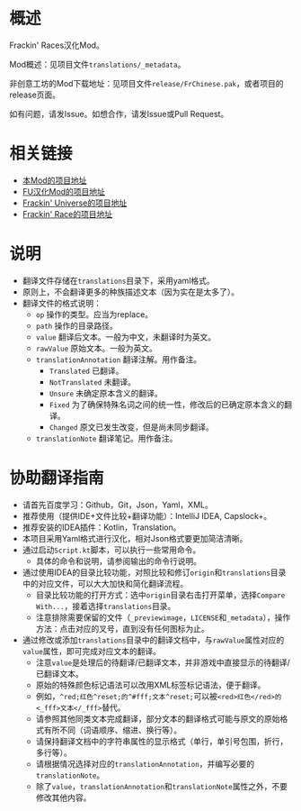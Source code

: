 # 概述

Frackin' Races汉化Mod。

Mod概述：见项目文件`translations/_metadata`。

非创意工坊的Mod下载地址：见项目文件`release/FrChinese.pak`，或者项目的release页面。

如有问题，请发Issue。如想合作，请发Issue或Pull Request。

# 相关链接

* [本Mod的项目地址](https://github.com/DragonKnightOfBreeze/FrackinRaces-sChinese-Project)
* [FU汉化Mod的项目地址](https://github.com/ProjectSky/FrackinUniverse-sChinese-Project)
* [Frackin' Universe的项目地址](https://github.com/sayterdarkwynd/FrackinUniverse)
* [Frackin' Race的项目地址](https://github.com/sayterdarkwynd/FrackinRaces)

# 说明

* 翻译文件存储在`translations`目录下，采用yaml格式。
* 原则上，不会翻译更多的种族描述文本（因为实在是太多了）。
* 翻译文件的格式说明：
  * `op` 操作的类型。应当为replace。
  * `path` 操作的目录路径。
  * `value` 翻译后文本。一般为中文，未翻译时为英文。
  * `rawValue` 原始文本。一般为英文。
  * `translationAnnotation` 翻译注解。用作备注。
    * `Translated` 已翻译。
    * `NotTranslated` 未翻译。
    * `Unsure` 未确定原本含义的翻译。
    * `Fixed` 为了确保特殊名词之间的统一性，修改后的已确定原本含义的翻译。  
    * `Changed` 原文已发生改变，但是尚未同步翻译。
  * `translationNote` 翻译笔记。用作备注。

# 协助翻译指南

* 请首先百度学习：Github，Git，Json，Yaml，XML。
* 推荐使用（提供IDE+文件比较+翻译功能）：IntelliJ IDEA, Capslock+。
* 推荐安装的IDEA插件：Kotlin，Translation。
* 本项目采用Yaml格式进行汉化，相对Json格式要更加简洁清晰。
* 通过启动`Script.kt`脚本，可以执行一些常用命令。
  * 具体的命令和说明，请参阅输出的命令行说明。
* 通过使用IDEA的目录比较功能，对照比较和修订`origin`和``translations``目录中的对应文件，可以大大加快和简化翻译流程。
  * 目录比较功能的打开方式：选中`origin`目录右击打开菜单，选择`Compare With...`，接着选择`translations`目录。
  * 注意排除需要保留的文件（`_previewimage`，`LICENSE`和`_metadata`），操作方法：点击对应的叉号，直到没有任何图标为止。
* 通过修改或添加`translations`目录中的翻译文档中，与`rawValue`属性对应的`value`属性，即可完成对应文本的翻译。
  * 注意`value`是处理后的待翻译/已翻译文本，并非游戏中直接显示的待翻译/已翻译文本。
  * 原始的特殊颜色标记语法可以改用XML标签标记语法，便于翻译。
  * 例如，`^red;红色^reset;的^#fff;文本^reset;`可以被`<red>红色</red>的<_fff>文本</_fff>`替代。
  * 请参照其他同类文本完成翻译，部分文本的翻译格式可能与原文的原始格式有所不同（词语顺序、缩进、换行等）。 
  * 请保持翻译文档中的字符串属性的显示格式（单行，单引号包围，折行，多行等）。
  * 请根据情况选择对应的`translationAnnotation`，并编写必要的`translationNote`。
  * 除了`value`，`translationAnnotation`和`translationNote`属性之外，不要修改其他内容。
  
